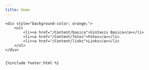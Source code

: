 ```yaml
---
title: Home
---
```

<!DOCTYPE html>
<html lang="en">
<head>
    <meta charset="UTF-8">
    <meta name="viewport" content="width=device-width, initial-scale=1.0">
    <title>Mark</title>
</head>
<body>

    <div style="background-color: orange;">
        <ul>
            <li><a href="/Content/basica">Sintaxis Basica</a></li>
            <li><a href="/Content/fotos">Fotos</a></li>
            <li><a href="/Content/links">Links</a></li>
        </ul>
    </div>


    {%include footer.html %}
</body>
</html>

